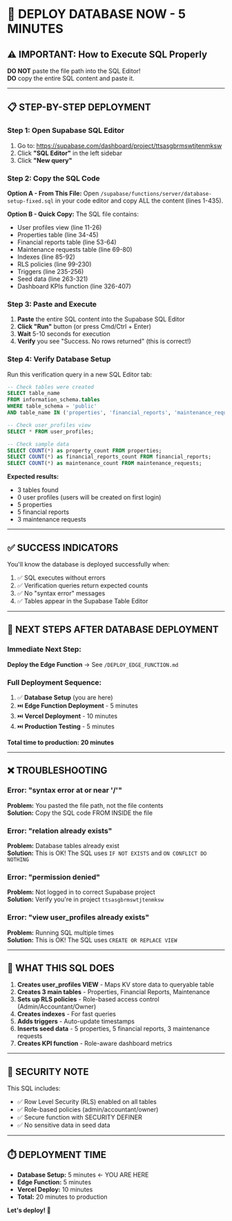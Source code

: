 # 🚀 DEPLOY DATABASE NOW - 5 MINUTES

## ⚠️ IMPORTANT: How to Execute SQL Properly

**DO NOT** paste the file path into the SQL Editor!  
**DO** copy the entire SQL content and paste it.

---

## 📋 STEP-BY-STEP DEPLOYMENT

### Step 1: Open Supabase SQL Editor
1. Go to: https://supabase.com/dashboard/project/ttsasgbrmswtjtenmksw
2. Click **"SQL Editor"** in the left sidebar
3. Click **"New query"**

### Step 2: Copy the SQL Code

**Option A - From This File:**
Open `/supabase/functions/server/database-setup-fixed.sql` in your code editor and copy ALL the content (lines 1-435).

**Option B - Quick Copy:**
The SQL file contains:
- User profiles view (line 11-26)
- Properties table (line 34-45)
- Financial reports table (line 53-64)
- Maintenance requests table (line 69-80)
- Indexes (line 85-92)
- RLS policies (line 99-230)
- Triggers (line 235-256)
- Seed data (line 263-321)
- Dashboard KPIs function (line 326-407)

### Step 3: Paste and Execute

1. **Paste** the entire SQL content into the Supabase SQL Editor
2. **Click "Run"** button (or press Cmd/Ctrl + Enter)
3. **Wait** 5-10 seconds for execution
4. **Verify** you see "Success. No rows returned" (this is correct!)

### Step 4: Verify Database Setup

Run this verification query in a new SQL Editor tab:

```sql
-- Check tables were created
SELECT table_name 
FROM information_schema.tables 
WHERE table_schema = 'public' 
AND table_name IN ('properties', 'financial_reports', 'maintenance_requests');

-- Check user_profiles view
SELECT * FROM user_profiles;

-- Check sample data
SELECT COUNT(*) as property_count FROM properties;
SELECT COUNT(*) as financial_reports_count FROM financial_reports;
SELECT COUNT(*) as maintenance_count FROM maintenance_requests;
```

**Expected results:**
- 3 tables found
- 0 user profiles (users will be created on first login)
- 5 properties
- 5 financial reports
- 3 maintenance requests

---

## ✅ SUCCESS INDICATORS

You'll know the database is deployed successfully when:

1. ✅ SQL executes without errors
2. ✅ Verification queries return expected counts
3. ✅ No "syntax error" messages
4. ✅ Tables appear in the Supabase Table Editor

---

## 🎯 NEXT STEPS AFTER DATABASE DEPLOYMENT

### Immediate Next Step:
**Deploy the Edge Function** → See `/DEPLOY_EDGE_FUNCTION.md`

### Full Deployment Sequence:
1. ✅ **Database Setup** (you are here)
2. ⏭️ **Edge Function Deployment** - 5 minutes
3. ⏭️ **Vercel Deployment** - 10 minutes
4. ⏭️ **Production Testing** - 5 minutes

**Total time to production: 20 minutes**

---

## ❌ TROUBLESHOOTING

### Error: "syntax error at or near '/'"
**Problem:** You pasted the file path, not the file contents  
**Solution:** Copy the SQL code FROM INSIDE the file

### Error: "relation already exists"
**Problem:** Database tables already exist  
**Solution:** This is OK! The SQL uses `IF NOT EXISTS` and `ON CONFLICT DO NOTHING`

### Error: "permission denied"
**Problem:** Not logged in to correct Supabase project  
**Solution:** Verify you're in project `ttsasgbrmswtjtenmksw`

### Error: "view user_profiles already exists"
**Problem:** Running SQL multiple times  
**Solution:** This is OK! The SQL uses `CREATE OR REPLACE VIEW`

---

## 📝 WHAT THIS SQL DOES

1. **Creates user_profiles VIEW** - Maps KV store data to queryable table
2. **Creates 3 main tables** - Properties, Financial Reports, Maintenance
3. **Sets up RLS policies** - Role-based access control (Admin/Accountant/Owner)
4. **Creates indexes** - For fast queries
5. **Adds triggers** - Auto-update timestamps
6. **Inserts seed data** - 5 properties, 5 financial reports, 3 maintenance requests
7. **Creates KPI function** - Role-aware dashboard metrics

---

## 🔐 SECURITY NOTE

This SQL includes:
- ✅ Row Level Security (RLS) enabled on all tables
- ✅ Role-based policies (admin/accountant/owner)
- ✅ Secure function with SECURITY DEFINER
- ✅ No sensitive data in seed data

---

## ⏱️ DEPLOYMENT TIME

- **Database Setup:** 5 minutes ← YOU ARE HERE
- **Edge Function:** 5 minutes
- **Vercel Deploy:** 10 minutes
- **Total:** 20 minutes to production

**Let's deploy! 🚀**
